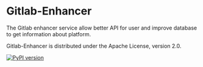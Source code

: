 Gitlab-Enhancer
==============

The Gitlab enhancer service allow better API for user and improve database to get information about platform.

Gitlab-Enhancer is distributed under the Apache License, version 2.0.

[![PyPI version](https://img.shields.io/badge/gl--enhancer%20pypi-0.5.3-brightgreen.svg)](https://pypi.python.org/pypi/gl-enhancer/0.5.3)

